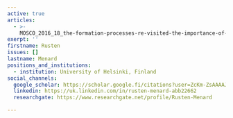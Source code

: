 ```yaml
---
active: true
articles:
  - >-
    MOSCO_2016_18_the-formation-processes-re-visited-the-importance-of-naturalized-representations
exerpt: ''
firstname: Rusten
issues: []
lastname: Menard
positions_and_institutions:
  - institution: University of Helsinki, Finland
social_channels:
  google_scholar: https://scholar.google.fi/citations?user=ZcKm-ZsAAAAJ&hl=en
  linkedin: https://uk.linkedin.com/in/rusten-menard-abb22662
  researchgate: https://www.researchgate.net/profile/Rusten-Menard

---
```

